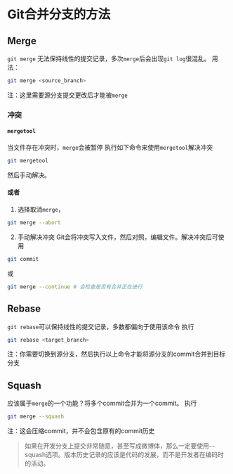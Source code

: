 # Git合并分支的方法

## Merge

`git merge` 无法保持线性的提交记录，多次`merge`后会出现`git log`很混乱。
用法：

```bash
git merge <source_branch>
```

注：这里需要源分支提交更改后才能被`merge`

### 冲突

#### `mergetool`

当文件存在冲突时，`merge`会被暂停
执行如下命令来使用`mergetool`解决冲突

```bash
git mergetool
```

然后手动解决。

#### 或者

1. 选择取消`merge`，

```bash
git merge --abort
```

2. 手动解决冲突
Git会将冲突写入文件，然后对照，编辑文件。解决冲突后可使用

```bash
git commit
```

或

```bash
git merge --continue # 会检查是否有合并正在进行
```

## Rebase
`git rebase`可以保持线性的提交记录，多数都偏向于使用该命令
执行
```bash
git rebase <target_branch>
```
注：你需要切换到源分支，然后执行以上命令才能将源分支的commit合并到目标分支

## Squash
应该属于`merge`的一个功能？将多个commit合并为一个commit。
执行
```bash
git merge --squash
```
注：这会压缩commit，并不会包含原有的commit历史
> 如果在开发分支上提交非常随意，甚至写成微博体，那么一定要使用--squash选项。版本历史记录的应该是代码的发展，而不是开发者在编码时的活动。
